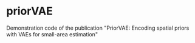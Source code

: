 # priorVAE
Demonstration code of the publication "PriorVAE: Encoding spatial priors with VAEs for small-area estimation"
